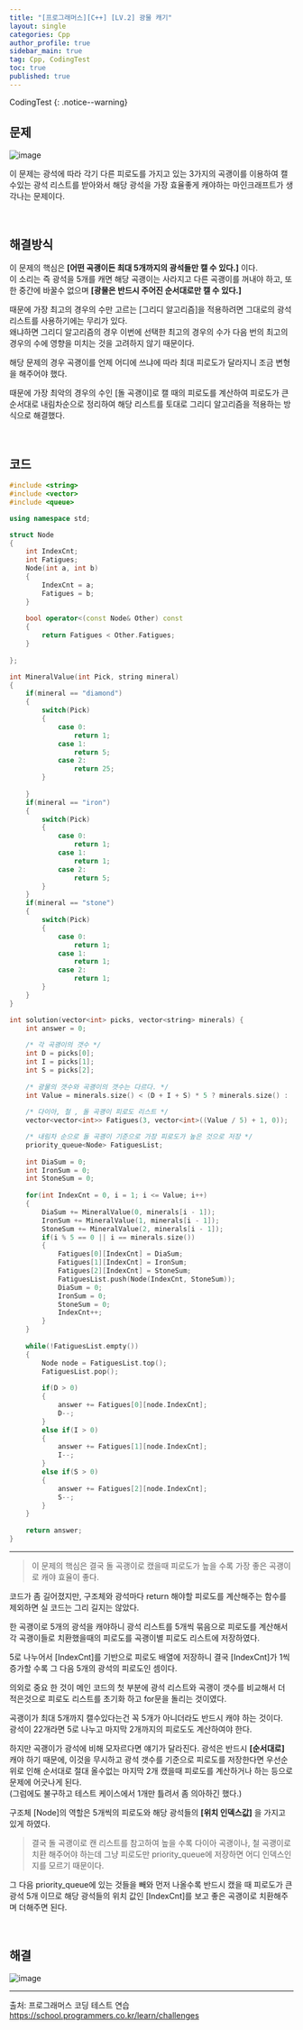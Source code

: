 ```yaml
---
title: "[프로그래머스][C++] [LV.2] 광물 캐기"
layout: single
categories: Cpp
author_profile: true
sidebar_main: true
tag: Cpp, CodingTest
toc: true
published: true
---
```




CodingTest
{: .notice--warning}



## 문제

![image](https://user-images.githubusercontent.com/69719507/230490088-1d7ab72a-4336-40dc-8a87-8fca9ac4f1d9.png)


이 문제는 광석에 따라 각기 다른 피로도를 가지고 있는 3가지의 곡괭이를 이용하여 캘수있는 광석 리스트를 받아와서 해당 광석을 가장 효율좋게 캐야하는 마인크래프트가 생각나는 문제이다.


<br>



## 해결방식


이 문제의 핵심은 **[어떤 곡괭이든 최대 5개까지의 광석들만 캘 수 있다.]** 이다.   
이 소리는 즉 광석을 5개를 캐면 해당 곡괭이는 사라지고 다른 곡괭이를 꺼내야 하고, 또한 중간에 바꿀수 없으며 **[광물은 반드시 주어진 순서대로만 캘 수 있다.]**   

때문에 가장 최고의 경우의 수만 고르는 [그리디 알고리즘]을 적용하려면 그대로의 광석리스트를 사용하기에는 무리가 있다.   
왜냐하면 그리디 알고리즘의 경우 이번에 선택한 최고의 경우의 수가 다음 번의 최고의 경우의 수에 영향을 미치는 것을 고려하지 않기 때문이다.   

해당 문제의 경우 곡괭이를 언제 어디에 쓰냐에 따라 최대 피로도가 달라지니 조금 변형을 해주어야 했다.   

때문에 가장 최악의 경우의 수인 [돌 곡괭이]로 캘 때의 피로도를 계산하여 피로도가 큰 순서대로 내림차순으로 정리하여 해당 리스트를 토대로 그리디 알고리즘을 적용하는 방식으로 해결했다.   


<br>



## 코드

```cpp
#include <string>
#include <vector>
#include <queue>

using namespace std;

struct Node
{
    int IndexCnt;
    int Fatigues;
    Node(int a, int b)
    {
        IndexCnt = a;
        Fatigues = b;
    }
    
    bool operator<(const Node& Other) const
    {
        return Fatigues < Other.Fatigues;
    }
    
};

int MineralValue(int Pick, string mineral)
{
    if(mineral == "diamond")
    {
        switch(Pick)
        {
            case 0:
                return 1;
            case 1:
                return 5;
            case 2:
                return 25;
        }
        
    }
    if(mineral == "iron")
    {
        switch(Pick)
        {
            case 0:
                return 1;
            case 1:
                return 1;
            case 2:
                return 5;
        }      
    }
    if(mineral == "stone")
    {
        switch(Pick)
        {
            case 0:
                return 1;
            case 1:
                return 1;
            case 2:
                return 1;
        }       
    }
}

int solution(vector<int> picks, vector<string> minerals) {
    int answer = 0;    
    
    /* 각 곡괭이의 갯수 */
    int D = picks[0];
    int I = picks[1];
    int S = picks[2]; 
    
    /* 광물의 갯수와 곡괭이의 갯수는 다르다. */
    int Value = minerals.size() < (D + I + S) * 5 ? minerals.size() : (D + I + S) * 5;
    
    /* 다이아, 철 , 돌 곡괭이 피로도 리스트 */
    vector<vector<int>> Fatigues(3, vector<int>((Value / 5) + 1, 0));

    /* 내림차 순으로 돌 곡괭이 기준으로 가장 피로도가 높은 것으로 저장 */
    priority_queue<Node> FatiguesList;
        
    int DiaSum = 0;
    int IronSum = 0;
    int StoneSum = 0;
    
    for(int IndexCnt = 0, i = 1; i <= Value; i++)
    {
        DiaSum += MineralValue(0, minerals[i - 1]);
        IronSum += MineralValue(1, minerals[i - 1]);
        StoneSum += MineralValue(2, minerals[i - 1]);
        if(i % 5 == 0 || i == minerals.size())
        {
            Fatigues[0][IndexCnt] = DiaSum;
            Fatigues[1][IndexCnt] = IronSum;
            Fatigues[2][IndexCnt] = StoneSum;
            FatiguesList.push(Node(IndexCnt, StoneSum));
            DiaSum = 0;
            IronSum = 0;
            StoneSum = 0;
            IndexCnt++;
        }
    }
    
    while(!FatiguesList.empty())
    {
        Node node = FatiguesList.top();
        FatiguesList.pop();
 
        if(D > 0)
        {
            answer += Fatigues[0][node.IndexCnt];
            D--;
        }
        else if(I > 0)
        {
            answer += Fatigues[1][node.IndexCnt];
            I--;
        }           
        else if(S > 0)
        {
            answer += Fatigues[2][node.IndexCnt];
            S--;
        }            
    }
       
    return answer;
}

```

***


> 이 문제의 핵심은 결국 돌 곡괭이로 캤을때 피로도가 높을 수록 가장 좋은 곡괭이로 캐야 효율이 좋다.


코드가 좀 길어졌지만, 구조체와 광석마다 return 해야할 피로도를 계산해주는 함수를 제외하면 실 코드는 그리 길지는 않았다.   

한 곡괭이로 5개의 광석을 캐야하니 광석 리스트를 5개씩 묶음으로 피로도를 계산해서 각 곡괭이들로 치환했을때의 피로도를 곡괭이별 피로도 리스트에 저장하였다.   

5로 나누어서 [IndexCnt]를 기반으로 피로도 배열에 저장하니 결국 [IndexCnt]가 1씩 증가할 수록 그 다음 5개의 광석의 피로도인 셈이다.   

의외로 중요 한 것이 메인 코드의 첫 부분에 광석 리스트와 곡괭이 갯수를 비교해서 더 적은것으로 피로도 리스트를 초기화 하고 for문을 돌리는 것이였다.    

곡괭이가 최대 5개까지 캘수있다는건 꼭 5개가 아니더라도 반드시 캐야 하는 것이다.   
광석이 22개라면 5로 나누고 마지막 2개까지의 피로도도 계산하여야 한다.   

하지만 곡괭이가 광석에 비해 모자르다면 얘기가 달라진다. 광석은 반드시 **[순서대로]** 캐야 하기 때문에, 이것을 무시하고 광석 갯수를 기준으로 피로도를 저장한다면 우선순위로 인해 순서대로 절대 올수없는 마지막 2개 캤을때 피로도를 계산하거나 하는 등으로 문제에 어긋나게 된다.   
(그럼에도 불구하고 테스트 케이스에서 1개만 틀려서 좀 의아하긴 했다.)   


구조체 [Node]의 역할은 5개씩의 피로도와 해당 광석들의 **[위치 인덱스값]** 을 가지고 있게 하였다.   
> 결국 돌 곡괭이로 캔 리스트를 참고하여 높을 수록 다이아 곡괭이나, 철 곡괭이로 치환 해주어야 하는데 그냥 피로도만 priority_queue에 저장하면 어디 인덱스인지를 모르기 때문이다.   

그 다음 priority_queue에 있는 것들을 빼와 먼저 나올수록 반드시 캤을 때 피로도가 큰 광석 5개 이므로 해당 광석들의 위치 값인 [IndexCnt]를 보고 좋은 곡괭이로 치환해주며 더해주면 된다.



<br>



## 해결


![image](https://user-images.githubusercontent.com/69719507/230494217-66e48779-9d21-4cdb-b1f1-010431b0857d.png)


***

출처: 프로그래머스 코딩 테스트 연습    
https://school.programmers.co.kr/learn/challenges
